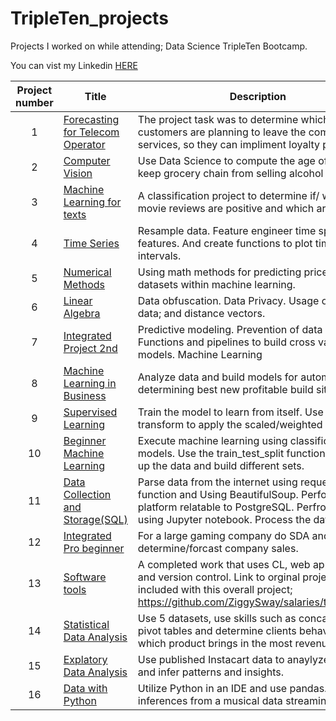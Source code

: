 # TripleTen_projects
Projects I worked on while attending; Data Science TripleTen Bootcamp. 

You can vist my Linkedin [HERE](www.linkedin.com/in/brandi-booth-data-science)

| Project number | Title | Description |
| :-----------: | ----------- |----------- |
| 1 | [Forecasting for Telecom Operator](https://github.com/ZiggySway/Machine_Learning_and_Data_Projects__BrandiBooth/blob/main/To_upload/Sprint_17_completed.ipynb)| The project task was to determine which customers are planning to leave the company's services, so they can impliment loyalty perks. |
| 2 | [Computer Vision](https://github.com/ZiggySway/Machine_Learning_and_Data_Projects__BrandiBooth/tree/main/Computer_vision_upload) | Use Data Science to compute the age of faces to keep grocery chain from selling alcohol to minors.  |
| 3 | [Machine Learning for texts](https://github.com/ZiggySway/Machine_Learning_and_Data_Projects__BrandiBooth/tree/main/Machine_Learning_for_text_upload) | A classification project to determine if/ which movie reviews are positive and which are negative. |
| 4 | [Time Series](https://github.com/ZiggySway/Machine_Learning_and_Data_Projects__BrandiBooth/tree/main/Time_series_to_upload)| Resample data. Feature engineer time spacing features. And create functions to plot time intervals. |
| 5 | [Numerical Methods](https://github.com/ZiggySway/Machine_Learning_and_Data_Projects__BrandiBooth/tree/main/Numerical_Methods_To_upload) | Using math methods for predicting price value in datasets within machine learning. |
| 6 | [Linear Algebra](https://github.com/ZiggySway/Machine_Learning_and_Data_Projects__BrandiBooth/tree/main/Linear_Algebra_To_upload) | Data obfuscation. Data Privacy. Usage of scaling data; and distance vectors.|
| 7 | [Integrated Project 2nd](https://github.com/ZiggySway/Machine_Learning_and_Data_Projects__BrandiBooth/tree/main/An_Integrated_Project_2_To_upload) | Predictive modeling. Prevention of data leakage. Functions and pipelines to build cross validating models. Machine Learning |
| 8 | [Machine Learning in Business](https://github.com/ZiggySway/Machine_Learning_and_Data_Projects__BrandiBooth/tree/main/Machine_Learning_in_Business_To_upload) | Analyze data and build models for automatically determining best new profitable build sites. |
| 9 | [Supervised Learning](https://github.com/ZiggySway/Machine_Learning_and_Data_Projects__BrandiBooth/tree/main/Supervised_Learning_To_upload) | Train the model to learn from itself.  Use scaler and transform to apply the scaled/weighted data. |
| 10 | [Beginner Machine Learning](https://github.com/ZiggySway/Machine_Learning_and_Data_Projects__BrandiBooth/tree/main/Beginner_Machine_Learning_To_upload) | Execute machine learning using classification models.  Use the train_test_split function to break up the data and build different sets. |
| 11 | [Data Collection and Storage(SQL)](https://github.com/ZiggySway/Machine_Learning_and_Data_Projects__BrandiBooth/tree/main/SQL_To_upload) | Parse data from the internet using request.get function and Using BeautifulSoup. Perform SQL on platform relatable to PostgreSQL. Perfrom EDA using Jupyter notebook. Process the data. |
| 12 | [Integrated Pro beginner](https://github.com/ZiggySway/Machine_Learning_and_Data_Projects__BrandiBooth/tree/main/An_Integrated_Project_1_To_upload) | For a large gaming company do SDA and determine/forcast company sales. |
| 13 | [Software tools](https://github.com/ZiggySway/Machine_Learning_and_Data_Projects__BrandiBooth/tree/main/Software_Tools_To_upload) | A completed work that uses CL, web app creation, and version control. Link to orginal project included with this overall project; https://github.com/ZiggySway/salaries/tree/master |
| 14 | [Statistical Data Analysis](https://github.com/ZiggySway/Machine_Learning_and_Data_Projects__BrandiBooth/tree/main/Statistical_Data_Analysis_To_upload) | Use 5 datasets, use skills such as concatenate, pivot tables and determine clients behavior and which product brings in the most revenue. |
| 15 | [Explatory Data Analysis](https://github.com/ZiggySway/Machine_Learning_and_Data_Projects__BrandiBooth/tree/main/Explatory_Data_Analysis_To_upload) | Use published Instacart data to anaylyze shoppers and infer patterns and insights. |
| 16 | [Data with Python](https://github.com/ZiggySway/Machine_Learning_and_Data_Projects__BrandiBooth/tree/main/Basic_Python_analysis_To_upload) | Utilize Python in an IDE and use pandas.  Make inferences from a musical data streaming services. |
